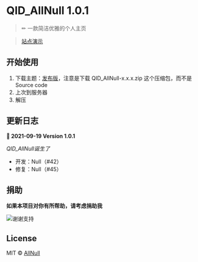 # QID_AllNull 1.0.1

> ✏ 一款简洁优雅的个人主页

> [站点演示](http://qid.mycloud.party/)
## 开始使用

1. 下载主题：[发布版](https://github.com/iAllNull/QID_AllNull/releases)，注意是下载 QID_AllNull-x.x.x.zip 这个压缩包，而不是 Source code
2. 上次到服务器
3. 解压

## 更新日志

**🍰 2021-09-19 Version 1.0.1**

*QID_AllNull诞生了*

* 开发：Null（#42）
* 修复：Null（#45）

## 捐助

**如果本项目对你有所帮助，请考虑捐助我**

![谢谢支持](https://cdn.jsdelivr.net/gh/iAllNull/cdn/blog/B7E67DF7-51E7-4D24-A9EB-E32DA4084AD5.jpeg)

## License

MIT © [AllNull](https://github.com/iAllNull)
